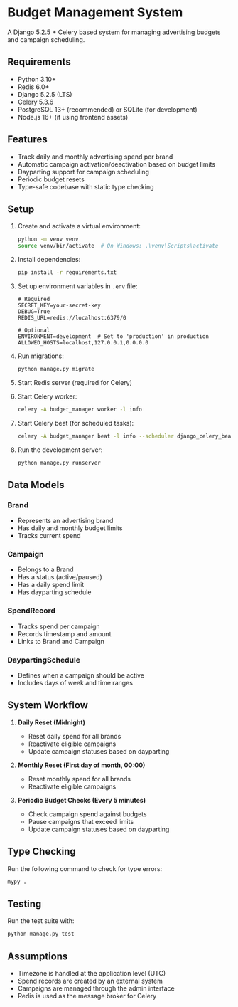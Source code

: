 # Budget Management System

A Django 5.2.5 + Celery based system for managing advertising budgets and campaign scheduling.

## Requirements

- Python 3.10+
- Redis 6.0+
- Django 5.2.5 (LTS)
- Celery 5.3.6
- PostgreSQL 13+ (recommended) or SQLite (for development)
- Node.js 16+ (if using frontend assets)

## Features

- Track daily and monthly advertising spend per brand
- Automatic campaign activation/deactivation based on budget limits
- Dayparting support for campaign scheduling
- Periodic budget resets
- Type-safe codebase with static type checking

## Setup

1. Create and activate a virtual environment:
   ```bash
   python -m venv venv
   source venv/bin/activate  # On Windows: .\venv\Scripts\activate
   ```

2. Install dependencies:
   ```bash
   pip install -r requirements.txt
   ```

3. Set up environment variables in `.env` file:
   ```
   # Required
   SECRET_KEY=your-secret-key
   DEBUG=True
   REDIS_URL=redis://localhost:6379/0
   
   # Optional
   ENVIRONMENT=development  # Set to 'production' in production
   ALLOWED_HOSTS=localhost,127.0.0.1,0.0.0.0
   ```

4. Run migrations:
   ```bash
   python manage.py migrate
   ```

5. Start Redis server (required for Celery)

6. Start Celery worker:
   ```bash
   celery -A budget_manager worker -l info
   ```

7. Start Celery beat (for scheduled tasks):
   ```bash
   celery -A budget_manager beat -l info --scheduler django_celery_beat.schedulers:DatabaseScheduler
   ```

8. Run the development server:
   ```bash
   python manage.py runserver
   ```

## Data Models

### Brand
- Represents an advertising brand
- Has daily and monthly budget limits
- Tracks current spend

### Campaign
- Belongs to a Brand
- Has a status (active/paused)
- Has a daily spend limit
- Has dayparting schedule

### SpendRecord
- Tracks spend per campaign
- Records timestamp and amount
- Links to Brand and Campaign

### DaypartingSchedule
- Defines when a campaign should be active
- Includes days of week and time ranges

## System Workflow

1. **Daily Reset (Midnight)**
   - Reset daily spend for all brands
   - Reactivate eligible campaigns
   - Update campaign statuses based on dayparting

2. **Monthly Reset (First day of month, 00:00)**
   - Reset monthly spend for all brands
   - Reactivate eligible campaigns

3. **Periodic Budget Checks (Every 5 minutes)**
   - Check campaign spend against budgets
   - Pause campaigns that exceed limits
   - Update campaign statuses based on dayparting

## Type Checking

Run the following command to check for type errors:
```bash
mypy .
```

## Testing

Run the test suite with:
```bash
python manage.py test
```

## Assumptions

- Timezone is handled at the application level (UTC)
- Spend records are created by an external system
- Campaigns are managed through the admin interface
- Redis is used as the message broker for Celery

